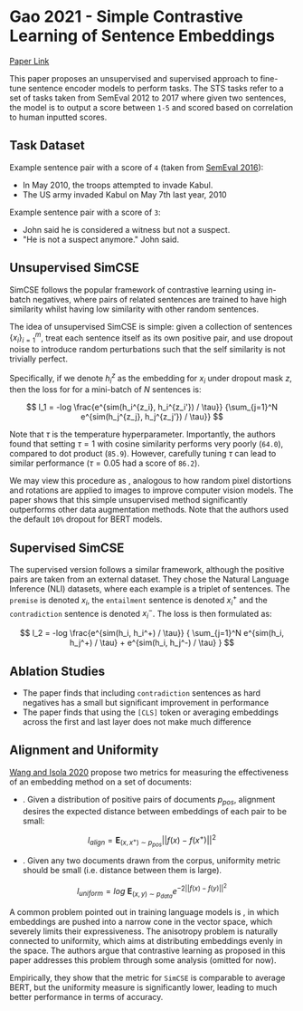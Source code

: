# Gao 2021 - Simple Contrastive Learning of Sentence Embeddings

[Paper Link](https://ar5iv.labs.arxiv.org/html/2104.08821)

This paper proposes an unsupervised and supervised approach to fine-tune sentence encoder models to perform <semantic textual similarity> tasks. The STS tasks refer to a set of tasks taken from SemEval 2012 to 2017 where given two sentences, the model is to output a score between `1-5` and scored based on correlation to human inputted scores.

## Task Dataset

Example sentence pair with a score of `4` (taken from [SemEval 2016](https://aclanthology.org/S16-1081.pdf)):
- In May 2010, the troops attempted to invade Kabul.
- The US army invaded Kabul on May 7th last year, 2010

Example sentence pair with a score of `3`:
- John said he is considered a witness but not a suspect.
- "He is not a suspect anymore." John said.

## Unsupervised SimCSE

SimCSE follows the popular framework of contrastive learning using in-batch negatives, where pairs of related sentences are trained to have high similarity whilst having low similarity with other random sentences.

The idea of unsupervised SimCSE is simple: given a collection of sentences $\{ x_i \}_{i=1}^m$, treat each sentence itself as its own positive pair, and use dropout noise to introduce random perturbations such that the self similarity is not trivially perfect. 

Specifically, if we denote $h_i^z$ as the embedding for $x_i$ under dropout mask $z$, then the loss for <unsupervised SimCSE> for a mini-batch of $N$ sentences is:

$$
    l_1 = -log 
    \frac{e^{sim(h_i^{z_i}, h_i^{z_i'}) / \tau}}
         {\sum_{j=1}^N e^{sim(h_j^{z_j}, h_j^{z_j'}) / \tau}} 
$$

Note that $\tau$ is the temperature hyperparameter. Importantly, the authors found that setting $\tau = 1$ with cosine similarity performs very poorly (`64.0`), compared to dot product (`85.9`). However, carefully tuning $\tau$ can lead to similar performance ($\tau=0.05$ had a score of `86.2`).

We may view this procedure as <data augmentation>, analogous to how random pixel distortions and rotations are applied to images to improve computer vision models. The paper shows that this simple unsupervised method significantly outperforms other data augmentation methods. Note that the authors used the default `10%` dropout for BERT models.

## Supervised SimCSE

The supervised version follows a similar framework, although the positive pairs are taken from an external dataset. They chose the Natural Language Inference (NLI) datasets, where each example is a triplet of sentences. The `premise` is denoted $x_i$, the `entailment` sentence is denoted $x_i^+$ and the `contradiction` sentence is denoted $x_i^-$. The loss is then formulated as:

$$
    l_2 = -log 
    \frac{e^{sim(h_i, h_i^+) / \tau}}
        {
            \sum_{j=1}^N 
            e^{sim(h_i, h_j^+) / \tau}
            + e^{sim(h_i, h_j^-) / \tau}
        } 
$$

## Ablation Studies

- The paper finds that including `contradiction` sentences as hard negatives has a small but significant improvement in performance
- The paper finds that using the `[CLS]` token or averaging embeddings across the first and last layer does not make much difference

## Alignment and Uniformity

[Wang and Isola 2020](https://ar5iv.labs.arxiv.org/html/2005.10242) propose two metrics for measuring the effectiveness of an embedding method on a set of documents:
- <Alignment>. Given a distribution of positive pairs of documents $p_{pos}$, alignment desires the expected distance between embeddings of each pair to be small:

$$
    l_{align} = \mathbf{E}_{(x, x^+) \ \sim \ p_{pos}} ||f(x) - f(x^+)||^2
$$

- <Uniformity>. Given any two documents drawn from the corpus, uniformity metric should be small (i.e. distance between them is large). 

$$
    l_{uniform} = log \ \mathbf{E}_{(x, y) \ \sim \ p_{data}} e^{-2||f(x) - f(y)||^2}
$$

A common problem pointed out in training language models is <anisotropy>, in which embeddings are pushed into a narrow cone in the vector space, which severely limits their expressiveness. The anisotropy problem is naturally connected to uniformity, which aims at distributing embeddings evenly in the space. 
The authors argue that contrastive learning as proposed in this paper addresses this problem through some analysis (omitted for now). 

Empirically, they show that the <alignment> metric for `SimCSE` is comparable to average BERT, but the uniformity measure is significantly lower, leading to much better performance in terms of accuracy.